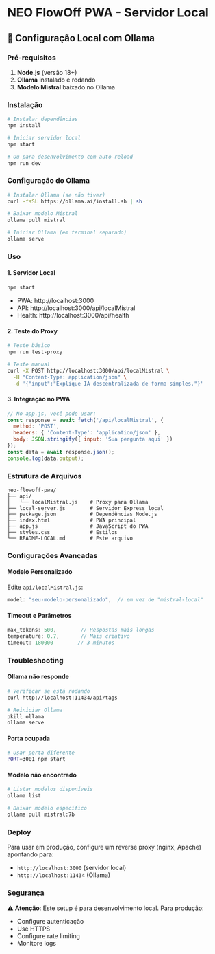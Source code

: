 # NEO FlowOff PWA - Servidor Local

## 🚀 Configuração Local com Ollama

### Pré-requisitos
1. **Node.js** (versão 18+)
2. **Ollama** instalado e rodando
3. **Modelo Mistral** baixado no Ollama

### Instalação

```bash
# Instalar dependências
npm install

# Iniciar servidor local
npm start

# Ou para desenvolvimento com auto-reload
npm run dev
```

### Configuração do Ollama

```bash
# Instalar Ollama (se não tiver)
curl -fsSL https://ollama.ai/install.sh | sh

# Baixar modelo Mistral
ollama pull mistral

# Iniciar Ollama (em terminal separado)
ollama serve
```

### Uso

#### 1. Servidor Local
```bash
npm start
```
- PWA: http://localhost:3000
- API: http://localhost:3000/api/localMistral
- Health: http://localhost:3000/api/health

#### 2. Teste do Proxy
```bash
# Teste básico
npm run test-proxy

# Teste manual
curl -X POST http://localhost:3000/api/localMistral \
  -H "Content-Type: application/json" \
  -d '{"input":"Explique IA descentralizada de forma simples."}'
```

#### 3. Integração no PWA
```javascript
// No app.js, você pode usar:
const response = await fetch('/api/localMistral', {
  method: 'POST',
  headers: { 'Content-Type': 'application/json' },
  body: JSON.stringify({ input: 'Sua pergunta aqui' })
});
const data = await response.json();
console.log(data.output);
```

### Estrutura de Arquivos

```
neo-flowoff-pwa/
├── api/
│   └── localMistral.js    # Proxy para Ollama
├── local-server.js        # Servidor Express local
├── package.json           # Dependências Node.js
├── index.html             # PWA principal
├── app.js                 # JavaScript do PWA
├── styles.css             # Estilos
└── README-LOCAL.md        # Este arquivo
```

### Configurações Avançadas

#### Modelo Personalizado
Edite `api/localMistral.js`:
```javascript
model: "seu-modelo-personalizado",  // em vez de "mistral-local"
```

#### Timeout e Parâmetros
```javascript
max_tokens: 500,        // Respostas mais longas
temperature: 0.7,       // Mais criativo
timeout: 180000        // 3 minutos
```

### Troubleshooting

#### Ollama não responde
```bash
# Verificar se está rodando
curl http://localhost:11434/api/tags

# Reiniciar Ollama
pkill ollama
ollama serve
```

#### Porta ocupada
```bash
# Usar porta diferente
PORT=3001 npm start
```

#### Modelo não encontrado
```bash
# Listar modelos disponíveis
ollama list

# Baixar modelo específico
ollama pull mistral:7b
```

### Deploy

Para usar em produção, configure um reverse proxy (nginx, Apache) apontando para:
- `http://localhost:3000` (servidor local)
- `http://localhost:11434` (Ollama)

### Segurança

⚠️ **Atenção**: Este setup é para desenvolvimento local. Para produção:
- Configure autenticação
- Use HTTPS
- Configure rate limiting
- Monitore logs
